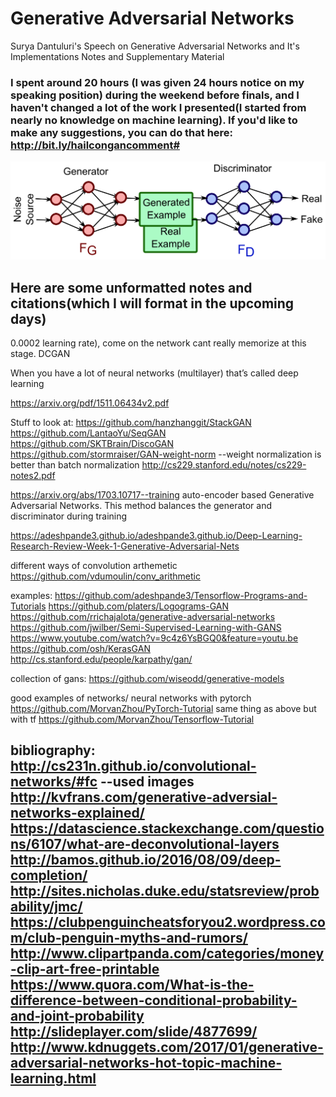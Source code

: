 # Generative Adversarial Networks
Surya Dantuluri's Speech on Generative Adversarial Networks and It's Implementations Notes and Supplementary Material
### I spent around 20 hours (I was given 24 hours notice on my speaking position) during the weekend before finals, and I haven't changed a lot of the work I presented(I started from nearly no knowledge on machine learning). If you'd like to make any suggestions, you can do that here: http://bit.ly/hailcongancomment#
![Basic idea of a GAN](/gany.png)

Here are some unformatted notes and citations(which I will format in the upcoming days)
------


0.0002 learning rate), come on the network cant really memorize at this stage.
DCGAN

When you have a lot of neural networks (multilayer) that’s called deep learning



https://arxiv.org/pdf/1511.06434v2.pdf

Stuff to look at:
https://github.com/hanzhanggit/StackGAN
https://github.com/LantaoYu/SeqGAN
https://github.com/SKTBrain/DiscoGAN
https://github.com/stormraiser/GAN-weight-norm --weight normalization is better than batch normalization
http://cs229.stanford.edu/notes/cs229-notes2.pdf

https://arxiv.org/abs/1703.10717--training auto-encoder based Generative Adversarial Networks. This method balances the generator and discriminator during training

https://adeshpande3.github.io/adeshpande3.github.io/Deep-Learning-Research-Review-Week-1-Generative-Adversarial-Nets



different ways of convolution arthemetic 
https://github.com/vdumoulin/conv_arithmetic

examples:
https://github.com/adeshpande3/Tensorflow-Programs-and-Tutorials
https://github.com/platers/Logograms-GAN
https://github.com/rrichajalota/generative-adversarial-networks
https://github.com/jwilber/Semi-Supervised-Learning-with-GANS
https://www.youtube.com/watch?v=9c4z6YsBGQ0&feature=youtu.be
https://github.com/osh/KerasGAN
http://cs.stanford.edu/people/karpathy/gan/

collection of gans:
https://github.com/wiseodd/generative-models

good examples of networks/ neural networks with pytorch https://github.com/MorvanZhou/PyTorch-Tutorial
same thing as above but with tf
https://github.com/MorvanZhou/Tensorflow-Tutorial



bibliography:
http://cs231n.github.io/convolutional-networks/#fc --used images
http://kvfrans.com/generative-adversial-networks-explained/
https://datascience.stackexchange.com/questions/6107/what-are-deconvolutional-layers
http://bamos.github.io/2016/08/09/deep-completion/
http://sites.nicholas.duke.edu/statsreview/probability/jmc/
https://clubpenguincheatsforyou2.wordpress.com/club-penguin-myths-and-rumors/
http://www.clipartpanda.com/categories/money-clip-art-free-printable
https://www.quora.com/What-is-the-difference-between-conditional-probability-and-joint-probability
http://slideplayer.com/slide/4877699/
http://www.kdnuggets.com/2017/01/generative-adversarial-networks-hot-topic-machine-learning.html
-------
